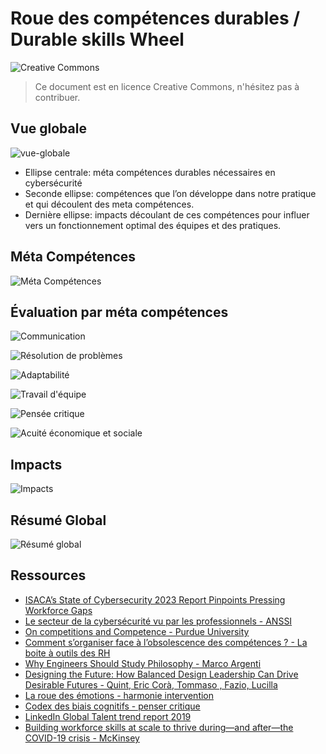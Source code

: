 # Roue des compétences durables / Durable skills Wheel

![Creative Commons](../.res/2024-05-17-16-08-14.png)

> Ce document est en licence Creative Commons, n'hésitez pas à contribuer.

## Vue globale

![vue-globale](../.res/2024-05-17-16-13-37.png)

- Ellipse centrale: méta compétences durables nécessaires en cybersécurité
- Seconde ellipse: compétences que l’on développe dans notre pratique et qui découlent des meta compétences.
- Dernière ellipse: impacts découlant de ces compétences pour influer vers un fonctionnement optimal des équipes et des pratiques.

## Méta Compétences

![Méta Compétences](../.res/2024-05-17-16-41-51.png)  

## Évaluation par méta compétences

![Communication](../.res/2024-05-17-16-25-40.png)  

![Résolution de problèmes](../.res/2024-05-17-16-26-14.png)  

![Adaptabilité](../.res/2024-05-17-16-27-09.png)  

![Travail d'équipe](../.res/2024-05-17-16-27-46.png)  

![Pensée critique](../.res/2024-05-17-16-28-24.png)  

![Acuité économique et sociale](../.res/2024-05-17-16-29-03.png)  

## Impacts

![Impacts](../.res/2024-05-17-16-43-01.png)  

## Résumé Global

![Résumé global](../.res/2024-05-17-16-43-26.png)  

## Ressources

- [ISACA’s State of Cybersecurity 2023 Report Pinpoints Pressing Workforce Gaps](https://www.isaca.org/resources/news-and-trends/newsletters/atisaca/2023/volume-40/isacas-state-of-cybersecurity-2023-report-reveals-pressing-workforce-gaps) 
- [Le secteur de la cybersécurité vu par les professionnels - ANSSI](https://cyber.gouv.fr/actualites/le-secteur-de-la-cybersecurite-vu-par-les-professionnels-lobservatoire-des-metiers) 
- [On competitions and Competence - Purdue University](https://www.cerias.purdue.edu/site/blog/post/on_competitions_and_competence/)
- [Comment s’organiser face à l’obsolescence des compétences ? - La boite à outils des RH](https://laboiteaoutilsdesrh.fr/comment-sorganiser-face-a-lobsolescence-des-competences/)
- [Why Engineers Should Study Philosophy - Marco Argenti](https://hbr.org/2024/04/why-engineers-should-study-philosophy)
- [Designing the Future: How Balanced Design Leadership Can Drive Desirable Futures - Quint, Eric  Corà, Tommaso , Fazio, Lucilla](https://zenodo.org/records/10446637)
- [La roue des émotions - harmonie intervention](https://harmonieintervention.com/familles-en-affaires-gestion-des-emotions/la-roue-des-emotions/)
- [Codex des biais cognitifs - penser critique](https://www.penser-critique.be/wp-content/uploads/2018/02/codex-biais-cognitifs.pdf)
- [LinkedIn Global Talent trend report 2019](https://news.linkedin.com/2019/January/linkedin-releases-2019-global-talent-trends-report)
- [Building workforce skills at scale to thrive during—and after—the COVID-19 crisis - McKinsey](https://www.mckinsey.com/capabilities/people-and-organizational-performance/our-insights/building-workforce-skills-at-scale-to-thrive-during-and-after-the-covid-19-crisis)